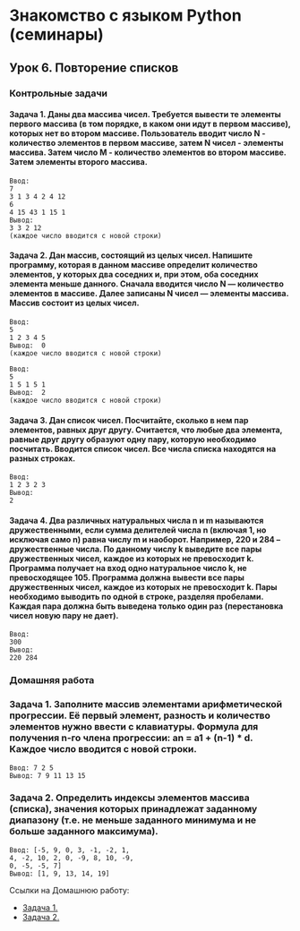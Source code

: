 # Знакомство с языком Python (семинары)


## Урок 6. Повторение списков

### Контрольные задачи

#### Задача 1. Даны два массива чисел. Требуется вывести те элементы первого массива (в том порядке, в каком они идут в первом массиве), которых нет во втором массиве. Пользователь вводит число N - количество элементов в первом массиве, затем N чисел - элементы массива. Затем число M - количество элементов во втором массиве. Затем элементы второго массива.

```
Ввод: 
7 
3 1 3 4 2 4 12
6
4 15 43 1 15 1 
Вывод:
3 3 2 12
(каждое число вводится с новой строки)
```

#### Задача 2. Дан массив, состоящий из целых чисел. Напишите программу, которая в данном массиве определит количество элементов, у которых два соседних и, при этом, оба соседних элемента меньше данного. Сначала вводится число N — количество элементов в массиве. Далее записаны N чисел — элементы массива. Массив состоит из целых чисел.

```
Ввод: 
5 
1 2 3 4 5 
Вывод:  0
(каждое число вводится с новой строки)

Ввод: 
5 
1 5 1 5 1
Вывод:  2
(каждое число вводится с новой строки)

```

#### Задача 3. Дан список чисел. Посчитайте, сколько в нем пар элементов, равных друг другу. Считается, что любые два элемента, равные друг другу образуют одну пару, которую необходимо посчитать. Вводится список чисел. Все числа списка находятся на разных строках.

```
Ввод: 
1 2 3 2 3 
Вывод:
2
```

#### Задача 4. Два различных натуральных числа n и m называются дружественными, если сумма делителей числа n (включая 1, но исключая само n) равна числу m и наоборот. Например, 220 и 284 – дружественные числа. По данному числу k выведите все пары дружественных чисел, каждое из которых не превосходит k. Программа получает на вход одно натуральное число k, не превосходящее 105. Программа должна вывести все пары дружественных чисел, каждое из которых не превосходит k. Пары необходимо выводить по одной в строке, разделяя пробелами. Каждая пара должна быть выведена только один раз (перестановка чисел новую пару не дает).

```
Ввод: 
300 
Вывод:
220 284
```



### Домашняя работа


### Задача 1.  Заполните массив элементами арифметической прогрессии. Её первый элемент, разность и количество элементов нужно ввести с клавиатуры. Формула для получения n-го члена прогрессии: an = a1 + (n-1) * d. Каждое число вводится с новой строки.

```
Ввод: 7 2 5
Вывод: 7 9 11 13 15
```


### Задача 2. Определить индексы элементов массива (списка), значения которых принадлежат заданному диапазону (т.е. не меньше заданного минимума и не больше заданного максимума).

```
Ввод: [-5, 9, 0, 3, -1, -2, 1,
4, -2, 10, 2, 0, -9, 8, 10, -9,
0, -5, -5, 7]
Вывод: [1, 9, 13, 14, 19]
```

Ссылки на Домашнюю работу:
- [Задача 1.](https://github.com/stanislavfor/python-lessons/blob/main/lesson6/hw1.py)
- [Задача 2.](https://github.com/stanislavfor/python-lessons/blob/main/lesson6/hw2.py)